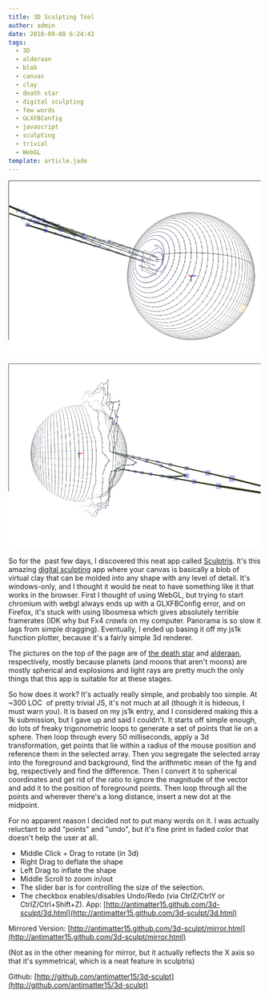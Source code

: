 ```yaml
---
title: 3D Sculpting Tool
author: admin
date: 2010-09-08 6:24:41
tags: 
  - 3D
  - alderaan
  - blob
  - canvas
  - clay
  - death star
  - digital sculpting
  - few words
  - GLXFBConfig
  - javascript
  - sculpting
  - trivial
  - WebGL
template: article.jade
---
```


[![](Death-Star-2.png "Death Star 2")](Death-Star-2.png)

[![](Alderaan.png "Alderaan")](Alderaan.png)

So for the  past few days, I discovered this neat app called [Sculptris](http://www.sculptris.com/). It's this amazing [digital sculpting](http://en.wikipedia.org/wiki/Digital_sculpting) app where your canvas is basically a blob of virtual clay that can be molded into any shape with any level of detail. It's windows-only, and I thought it would be neat to have something like it that works in the browser. First I thought of using WebGL, but trying to start chromium with webgl always ends up with a GLXFBConfig error, and on Firefox, it's stuck with using libosmesa which gives absolutely terrible framerates (IDK why but Fx4 *crawls* on my computer. Panorama is so slow it lags from simple dragging). Eventually, I ended up basing it off my js1k function plotter, because it's a fairly simple 3d renderer.

The pictures on the top of the page are of [the death star](http://en.wikipedia.org/wiki/Death_Star) and [alderaan](http://en.wikipedia.org/wiki/Alderaan), respectively, mostly because planets (and moons that aren't moons) are mostly spherical and explosions and light rays are pretty much the only things that this app is suitable for at these stages.

So how does it work? It's actually really simple, and probably too simple. At ~300 LOC  of pretty trivial JS, it's not much at all (though it is hideous, I must warn you). It is based on my js1k entry, and I considered making this a 1k submission, but I gave up and said I couldn't. It starts off simple enough, do lots of freaky trigonometric loops to generate a set of points that lie on a sphere. Then loop through every 50 milliseconds, apply a 3d transformation, get points that lie within a radius of the mouse position and reference them in the selected array. Then you segregate the selected array into the foreground and background, find the arithmetic mean of the fg and bg, respectively and find the difference. Then I convert it to spherical coordinates and get rid of the ratio to ignore the magnitude of the vector and add it to the position of foreground points. Then loop through all the points and wherever there's a long distance, insert a new dot at the midpoint.

For no apparent reason I decided not to put many words on it. I was actually reluctant to add "points" and "undo", but it's fine print in faded color that doesn't help the user at all.

*   Middle Click + Drag to rotate (in 3d)
*   Right Drag to deflate the shape
*   Left Drag to inflate the shape
*   Middle Scroll to zoom in/out
*   The slider bar is for controlling the size of the selection.
*   The checkbox enables/disables Undo/Redo (via CtrlZ/CtrlY or CtrlZ/Ctrl+Shift+Z).
App: [http://antimatter15.github.com/3d-sculpt/3d.html](http://antimatter15.github.com/3d-sculpt/3d.html)

Mirrored Version: [http://antimatter15.github.com/3d-sculpt/mirror.html](http://antimatter15.github.com/3d-sculpt/mirror.html)

(Not as in the other meaning for mirror, but it actually reflects the X axis so that it's symmetrical, which is a neat feature in sculptris)

Github: [http://github.com/antimatter15/3d-sculpt](http://github.com/antimatter15/3d-sculpt)

